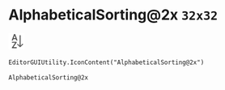 # AlphabeticalSorting@2x `32x32`
<img src="/img/AlphabeticalSorting@2x.png" width=32 height=32>

``` CSharp
EditorGUIUtility.IconContent("AlphabeticalSorting@2x")
```
```
AlphabeticalSorting@2x
```
